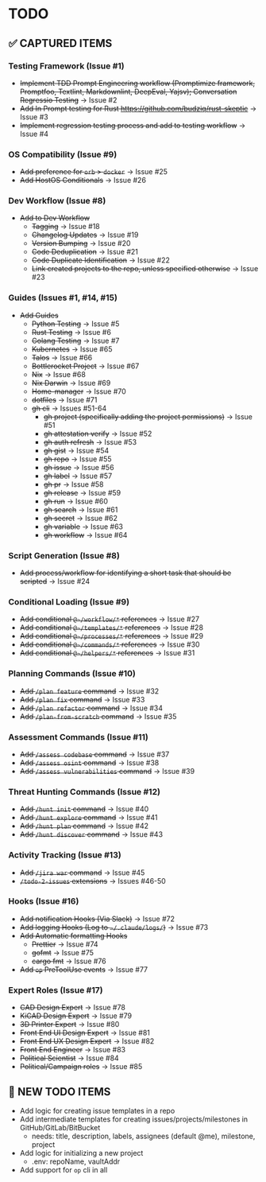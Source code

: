 # TODO

<!-- Captured by Claude on 2025-07-02 -->
<!-- All items below have been converted to GitHub issues -->
<!-- Projects created: #17 (Claude Code Enhancement Suite), #18 (Claude Code Commands & Roles) -->
<!-- Milestones created: Testing & Quality Framework, Cross-Platform Compatibility, Command Suite v1.0, Expert Roles System -->
<!-- Parent issues created: #1, #8, #9, #10, #11, #12, #13, #14, #15, #16, #17 -->
<!-- Total issues created: 85 (17 parent + 68 child issues) -->

## ✅ CAPTURED ITEMS

### Testing Framework (Issue #1)
- ~~Implement TDD Prompt Engineering workflow (Promptimize framework, Promptfoo, Textlint, Markdownlint, DeepEval, Yajsv);  Conversation Regressio Testing~~ → Issue #2
- ~~Add In Prompt testing for Rust https://github.com/budziq/rust-skeptic~~ → Issue #3
- ~~Implement regression testing process and add to testing workflow~~ → Issue #4

### OS Compatibility (Issue #9)
- ~~Add preference for `orb` > `docker`~~ → Issue #25
- ~~Add HostOS Conditionals~~ → Issue #26

### Dev Workflow (Issue #8)
- ~~Add to Dev Workflow~~
  - ~~Tagging~~ → Issue #18
  - ~~Changelog Updates~~ → Issue #19
  - ~~Version Bumping~~ → Issue #20
  - ~~Code Deduplication~~ → Issue #21
  - ~~Code Duplicate Identification~~ → Issue #22
  - ~~Link created projects to the repo, unless specified otherwise~~ → Issue #23

### Guides (Issues #1, #14, #15)
- ~~Add Guides~~
  - ~~Python Testing~~ → Issue #5
  - ~~Rust Testing~~ → Issue #6
  - ~~Golang Testing~~ → Issue #7
  - ~~Kubernetes~~ → Issue #65
  - ~~Talos~~ → Issue #66
  - ~~Bottlerocket Project~~ → Issue #67
  - ~~Nix~~ → Issue #68
  - ~~Nix Darwin~~ → Issue #69
  - ~~Home-manager~~ → Issue #70
  - ~~dotfiles~~ → Issue #71
  - ~~gh cli~~ → Issues #51-64
    - ~~gh project (specifically adding the project permissions)~~ → Issue #51
    - ~~gh attestation verify~~ → Issue #52
    - ~~gh auth refresh~~ → Issue #53
    - ~~gh gist~~ → Issue #54
    - ~~gh repo~~ → Issue #55
    - ~~gh issue~~ → Issue #56
    - ~~gh label~~ → Issue #57
    - ~~gh pr~~ → Issue #58
    - ~~gh release~~ → Issue #59
    - ~~gh run~~ → Issue #60
    - ~~gh search~~ → Issue #61
    - ~~gh secret~~ → Issue #62
    - ~~gh variable~~ → Issue #63
    - ~~gh workflow~~ → Issue #64

### Script Generation (Issue #8)
- ~~Add process/workflow for identifying a short task that should be scripted~~ → Issue #24

### Conditional Loading (Issue #9)
- ~~Add conditional `@~/workflow/*` references~~ → Issue #27
- ~~Add conditional `@~/templates/*` references~~ → Issue #28
- ~~Add conditional `@~/processes/*` references~~ → Issue #29
- ~~Add conditional `@~/commands/*` references~~ → Issue #30
- ~~Add conditional `@~/helpers/*` references~~ → Issue #31

### Planning Commands (Issue #10)
- ~~Add `/plan feature` command~~ → Issue #32
- ~~Add `/plan fix` command~~ → Issue #33
- ~~Add `/plan refactor` command~~ → Issue #34
- ~~Add `/plan-from-scratch` command~~ → Issue #35

### Assessment Commands (Issue #11)
- ~~Add `/assess codebase` command~~ → Issue #37
- ~~Add `/assess osint` command~~ → Issue #38
- ~~Add `/assess vulnerabilities` command~~ → Issue #39

### Threat Hunting Commands (Issue #12)
- ~~Add `/hunt init` command~~ → Issue #40
- ~~Add `/hunt explore` command~~ → Issue #41
- ~~Add `/hunt plan` command~~ → Issue #42
- ~~Add `/hunt discover` command~~ → Issue #43

### Activity Tracking (Issue #13)
- ~~Add `/jira war` command~~ → Issue #45
- ~~`/todo-2-issues` extensions~~ → Issues #46-50

### Hooks (Issue #16)
- ~~Add notification Hooks (Via Slack)~~ → Issue #72
- ~~Add logging Hooks (Log to `~/.claude/logs/`)~~ → Issue #73
- ~~Add Automatic formatting Hooks~~
  - ~~Prettier~~ → Issue #74
  - ~~gofmt~~ → Issue #75
  - ~~cargo fmt~~ → Issue #76
- ~~Add `op` PreToolUse events~~ → Issue #77

### Expert Roles (Issue #17)
- ~~CAD Design Expert~~ → Issue #78
- ~~KiCAD Design Expert~~ → Issue #79
- ~~3D Printer Expert~~ → Issue #80
- ~~Front End UI Design Expert~~ → Issue #81
- ~~Front End UX Design Expert~~ → Issue #82
- ~~Front End Engineer~~ → Issue #83
- ~~Political Scientist~~ → Issue #84
- ~~Political/Campaign roles~~ → Issue #85

## 📝 NEW TODO ITEMS
<!-- Add new TODO items below this line -->

- Add logic for creating issue templates in a repo
- Add intermediate templates for creating issues/projects/milestones in GitHub/GitLab/BitBucket
  - needs: title, description, labels, assignees (default @me), milestone, project
- Add logic for initializing a new project
  - .env: repoName, vaultAddr
- Add support for `op` cli in all
